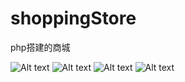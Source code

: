 # shoppingStore
php搭建的商城

![Alt text](https://github.com/RaniHu/shoppingStore/tree/master/projectImg/img1.png)
![Alt text](https://github.com/RaniHu/shoppingStore/tree/master/projectImg/img2.png)
![Alt text](https://github.com/RaniHu/shoppingStore/tree/master/projectImg/img3.png)
![Alt text](https://github.com/RaniHu/shoppingStore/tree/master/projectImg/img4.png)